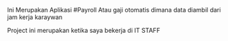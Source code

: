 Ini Merupakan Aplikasi #Payroll Atau gaji otomatis dimana data diambil dari jam kerja karaywan


Project ini merupakan ketika saya bekerja di IT STAFF